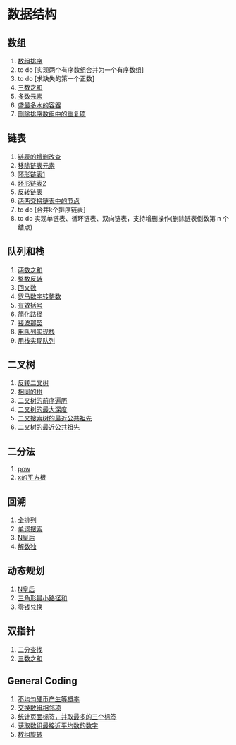 # 数据结构
## 数组
1. [数组排序](./src/912.sort-an-array.js)
2. to do [实现两个有序数组合并为一个有序数组]
3. to do [求缺失的第一个正数]
4. [三数之和](./src/15.3sum.js)
5. [多数元素](./src/169.Majority%20Element.js)
6. [盛最多水的容器](./src/11.container-with-most-water.js)
7.  [删除排序数组中的重复项](./src/26.remove-duplicates-from-sorted-array.js)

## 链表
1. [链表的增删改查](./src/others/LinkNode.js) 
2. [移除链表元素](./src/203.Remove_Linked_List_Elements.js)
3. [环形链表1](./src/141.Linked%20List%20Cycle.js)
4. [环形链表2](./src/142.Linked%20List%20Cycle%20II.js)
5. [反转链表](./src/206.Reverse%20Linked%20List.js)
6. [两两交换链表中的节点](./src/24.swap-nodes-in-pairs.js)
7. to do [合并k个排序链表]
8. to do 实现单链表、循环链表、双向链表，支持增删操作(删除链表倒数第 n 个结点)

## 队列和栈
1. [两数之和](./src/01.Two_Sum.js)
2. [整数反转](./src/07.reverse-integer.js)
3. [回文数](./src/09.palindrome-number.js)
4. [罗马数字转整数](./src/13.roman-to-integer.js)
5. [有效括号](./src/20.Valid_Parentheses.js)
6. [简化路径](./src/71.Simplify_Path.js)
7. [斐波那契](./src/509.Fibonacci_Number.js)
8. [用队列实现栈](./src/225.implement-stack-using-queues.js)
9. [用栈实现队列](./src/232.implement-queue-using-stacks.js)

## 二叉树
1. [反转二叉树](./src/226.Invert%20Binary%20Tree.js)
2. [相同的树](./src/100.Same%20Tree.js)
3. [二叉树的前序遍历](./src/144.Binary%20Tree%20Preorder%20Traversal.js)
4. [二叉树的最大深度](src/104.Maximum%20Depth%20of%20Binary%20Tree.js)
5. [二叉搜索树的最近公共祖先](src/235.Lowest%20Common%20Ancestor%20of%20a%20Binary%20Search%20Tree.js)
6. [二叉树的最近公共祖先](src/236.Lowest%20Common%20Ancestor%20of%20a%20Binary%20Tree.js)

## 二分法
1. [pow](./src/50.pow.js)
2. [x的平方根](./src/69.sqrt(x).js)

## 回溯
1. [全排列](./src/46.Permutations.js)
2. [单词搜索](./src/79.Word%20Search.js)
3. [N皇后](./src/51.n-queens.js)
4. [解数独](./src/37.sudoku-solver.js)

## 动态规划
1. [N皇后](./src/51.n-queens.js)
2. [三角形最小路径和](./src/120.triangle.js)
3. [零钱兑换](./src/322.coin-change.js)

## 双指针
1. [二分查找](./src/704.binary-search.js)
2. [三数之和](./src/15.3sum.js)


## General Coding
1. [不均匀硬币产生等概率](./src/others/random.js)
3. [交换数组相邻项](./src/others/swipe-arrray.js)
4. [统计页面标签，并取最多的三个标签](./src/others/getViewElement.js)
5. [获取数组最接近平均数的数字](./src/others/getAvaABSItem.js)
6. [数组旋转](./src/others/rotateArray.js)
